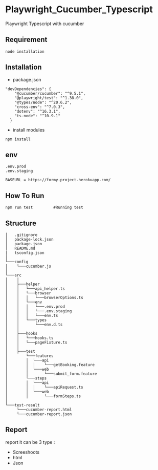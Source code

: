 # Playwright_Cucumber_Typescript
Playwright Typescript with cucumber

## Requirement
```
node installation
```

## Installation

- package.json
```
"devDependencies": {
    "@cucumber/cucumber": "^9.5.1",
    "@playwright/test": "^1.38.0",
    "@types/node": "^20.6.2",
    "cross-env": "^7.0.3",
    "dotenv": "^16.3.1",
    "ts-node": "^10.9.1"
  }
```

- install modules
```
npm install
```

## env

```
.env.prod
.env.staging
```
```
BASEURL = https://formy-project.herokuapp.com/
```
    
## How To Run
```
npm run test         #Running test
```

## Structure
```
│   .gitignore
│   package-lock.json
│   package.json
│   README.md
|   tsconfig.json
│   
└───config
│    └───cucumber.js
│   
└───src
│    │           
│    ├───helper
│    │   └───api_helper.ts
│    │   └───browser
│    │   │   └───browserOptions.ts
│    │   └───env
│    │   │   └───.env.prod
│    │   │   └───.env.staging
│    │   │   └───env.ts
│    │   └───types
│    │       └───env.d.ts
│    │           
│    ├───hooks
│    │   └───hooks.ts
│    │   └───pageFixture.ts
│    │       
│    ├───test
│        └───features
│        │  └───api
│        │  │    └───getBooking.feature
│        │  └───web
│        │       └───submit_form.feature
│        └───steps
│        │  └───api
│        │  │    └───apiRequest.ts
│        │  └───web
│        │       └───formSteps.ts
│                  
└───test-result
     └───cucumber-report.html
     └───cucumber-report.json
```
## Report

report it can be 3 type :
- Screeshoots
- html
- Json
